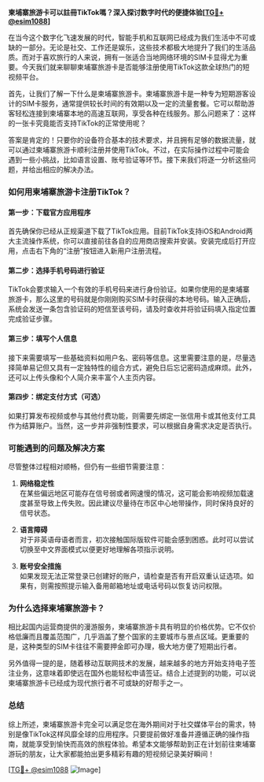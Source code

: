 **柬埔寨旅游卡可以註冊TikTok嗎？深入探讨数字时代的便捷体验[[TG💪+ @esim1088](https://t.me/s/esim1088)]**

在当今这个数字化飞速发展的时代，智能手机和互联网已经成为我们生活中不可或缺的一部分。无论是社交、工作还是娱乐，这些技术都极大地提升了我们的生活品质。而对于喜欢旅行的人来说，拥有一张适合当地网络环境的SIM卡显得尤为重要。今天我们就来聊聊柬埔寨旅游卡是否能够注册使用TikTok这款全球热门的短视频平台。

首先，让我们了解一下什么是柬埔寨旅游卡。柬埔寨旅游卡是一种专为短期游客设计的SIM卡服务，通常提供较长时间的有效期以及一定的流量套餐。它可以帮助游客轻松连接到柬埔寨本地的高速互联网，享受各种在线服务。那么问题来了：这样的一张卡究竟能否支持TikTok的正常使用呢？

答案是肯定的！只要你的设备符合基本的技术要求，并且拥有足够的数据流量，就可以通过柬埔寨旅游卡顺利注册并使用TikTok。不过，在实际操作过程中可能会遇到一些小挑战，比如语言设置、账号验证等环节。接下来我们将逐一分析这些问题，并给出相应的解决办法。

### 如何用柬埔寨旅游卡注册TikTok？

#### 第一步：下载官方应用程序
首先确保你已经从正规渠道下载了TikTok应用。目前TikTok支持iOS和Android两大主流操作系统，你可以直接前往各自的应用商店搜索并安装。安装完成后打开应用，点击右下角的“注册”按钮进入新用户注册流程。

#### 第二步：选择手机号码进行验证
TikTok会要求输入一个有效的手机号码来进行身份验证。如果你使用的是柬埔寨旅游卡，那么这里的号码就是你刚刚购买SIM卡时获得的本地号码。输入正确后，系统会发送一条包含验证码的短信至该号码，请及时查收并将验证码填入指定位置完成验证步骤。

#### 第三步：填写个人信息
接下来需要填写一些基础资料如用户名、密码等信息。这里需要注意的是，尽量选择简单易记但又具有一定独特性的组合方式，避免日后忘记密码造成麻烦。此外，还可以上传头像和个人简介来丰富个人主页内容。

#### 第四步：绑定支付方式（可选）
如果打算发布视频或参与其他付费功能，则需要先绑定一张信用卡或其他支付工具作为结算账户。当然，这一步并非强制性要求，可以根据自身需求决定是否执行。

### 可能遇到的问题及解决方案

尽管整体过程相对顺畅，但仍有一些细节需要注意：

1. **网络稳定性**  
   在某些偏远地区可能存在信号弱或者网速慢的情况，这可能会影响视频加载速度甚至导致上传失败。因此建议尽量待在市区中心地带操作，同时保持良好的信号状态。

2. **语言障碍**  
   对于非英语母语者而言，初次接触国际版软件可能会感到困惑。此时可以尝试切换至中文界面模式以便更好地理解各项指示说明。

3. **账号安全措施**  
   如果发现无法正常登录已创建好的账户，请检查是否有开启双重认证选项。如果有，则需按照提示输入备用邮箱地址或电话号码以恢复访问权限。

### 为什么选择柬埔寨旅游卡？

相比起国内运营商提供的漫游服务，柬埔寨旅游卡具有明显的价格优势。它不仅价格低廉而且覆盖范围广，几乎涵盖了整个国家的主要城市与景点区域。更重要的是，这种类型的SIM卡往往不需要押金即可办理，极大地方便了短期出行者。

另外值得一提的是，随着移动互联网技术的发展，越来越多的地方开始支持电子签注业务，这意味着即使远在国外也能轻松申请签证。结合上述提到的功能，可以说柬埔寨旅游卡已经成为现代旅行者不可或缺的好帮手之一。

### 总结

综上所述，柬埔寨旅游卡完全可以满足您在海外期间对于社交媒体平台的需求，特别是像TikTok这样风靡全球的应用程序。只要提前做好准备并遵循正确的操作指南，就能享受到愉快而高效的旅程体验。希望本文能够帮助到正在计划前往柬埔寨游玩的朋友，让大家都能拍出更多精彩有趣的短视频记录美好瞬间！

[[TG💪+ @esim1088](https://t.me/s/esim1088) ![Image](https://i.postimg.cc/4NQfJmqS/Snipaste-2025-05-13-00-14-12.png)]
